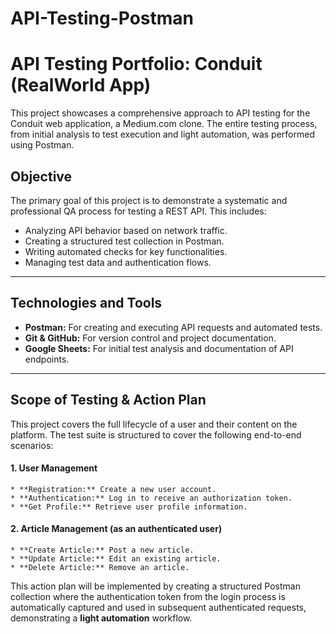 # API-Testing-Postman
# API Testing Portfolio: Conduit (RealWorld App)

This project showcases a comprehensive approach to API testing for the Conduit web application, a Medium.com clone. The entire testing process, from initial analysis to test execution and light automation, was performed using Postman.

## Objective
The primary goal of this project is to demonstrate a systematic and professional QA process for testing a REST API. This includes:
* Analyzing API behavior based on network traffic.
* Creating a structured test collection in Postman.
* Writing automated checks for key functionalities.
* Managing test data and authentication flows.

---

## Technologies and Tools
* **Postman:** For creating and executing API requests and automated tests.
* **Git & GitHub:** For version control and project documentation.
* **Google Sheets:** For initial test analysis and documentation of API endpoints.

---

## Scope of Testing & Action Plan

This project covers the full lifecycle of a user and their content on the platform. The test suite is structured to cover the following end-to-end scenarios:

#### 1. User Management
    * **Registration:** Create a new user account.
    * **Authentication:** Log in to receive an authorization token.
    * **Get Profile:** Retrieve user profile information.

#### 2. Article Management (as an authenticated user)
    * **Create Article:** Post a new article.
    * **Update Article:** Edit an existing article.
    * **Delete Article:** Remove an article.

This action plan will be implemented by creating a structured Postman collection where the authentication token from the login process is automatically captured and used in subsequent authenticated requests, demonstrating a **light automation** workflow.

